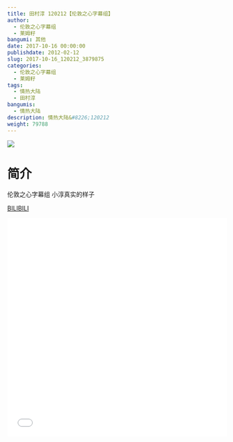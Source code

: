 ```yaml
---
title: 田村淳 120212【伦敦之心字幕组】
author: 
  - 伦敦之心字幕组
  - 莱姆籽
bangumi: 其他
date: 2017-10-16 00:00:00
publishdate: 2012-02-12
slug: 2017-10-16_120212_3879875
categories: 
  - 伦敦之心字幕组
  - 莱姆籽
tags: 
  - 情热大陆
  - 田村淳
bangumis: 
  - 情热大陆
description: 情热大陆&#8226;120212
weight: 79788
---
```


![](https://i.imgur.com/txG8QDL.jpg)

# 简介  
伦敦之心字幕组 小淳真实的样子

  [BILIBILI](https://www.bilibili.com/video/av3879875/)


<div class="vcontainer">  <iframe class='video' src="//www.bilibili.com/html/html5player.html?cid=6238641&aid=3879875" width="100%" height="500" frameborder="0" allowfullscreen="allowfullscreen"></iframe></div>
